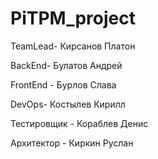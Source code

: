 # PiTPM_project
TeamLead- Кирсанов Платон

BackEnd- Булатов Андрей

FrontEnd - Бурлов Слава

DevOps- Костылев Кирилл

Тестировщик - Кораблев Денис

Архитектор - Киркин Руслан